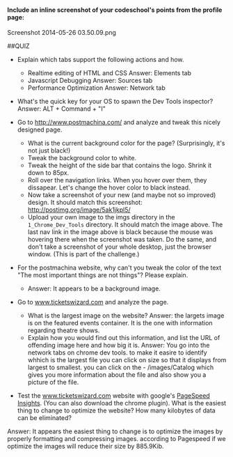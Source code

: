 #### Include an inline screenshot of your codeschool's points from the profile page:
Screenshot 2014-05-26 03.50.09.png
<!-- Modify the Markdown to include your answers. Don't delete the questions! -->

##QUIZ
* Explain which tabs support the following actions and how.
  * Realtime editing of HTML and CSS 
    Answer: Elements tab 
  * Javascript Debugging
    Answer: Sources tab 
  * Performance Optimization
    Answer: Network tab

* What's the quick key for your OS to spawn the Dev Tools inspector?
  Answer: ALT + Command + "I" 

* Go to http://www.postmachina.com/ and analyze and tweak this nicely designed page.
  * What is the current background color for the page?  (Surprisingly, it's not just black!)
  * Tweak the background color to white.
  * Tweak the height of the side bar that contains the logo.  Shrink it down to 85px.
  * Roll over the navigation links.  When you hover over them, they dissapear.  Let's change the hover color to black instead.
  * Now take a screenshot of your new (and maybe not so improved) design.  It should match this screenshot: http://postimg.org/image/5ak1jkpl5/
  * Upload your own image to the imgs directory in the `1_Chrome_Dev_Tools` directory.  It should match the image above. The last nav link in the image above is black because the mouse was hovering there when the screenshot was taken. Do the same, and don't take a screenshot of your whole desktop, just the browser window. (This is part of the challenge.)

* For the postmachina website, why can't you tweak the color of the text "The most important things are not things"?  Please explain.
   - Answer: It appears to be a background image.

* Go to www.ticketswizard.com and analyze the page.  
  * What is the largest image on the website? 
     Answer: the largets image is on the featured events container. It is the one with information regarding theatre shows. 
  * Explain how you would find out this information, and list the URL of offending image here and how big it is. 
     Answer: You go into the network tabs on chrome dev tools. to make it easire to identify whhich is the largest file you can click on size so that it displays from largest to smallest. you can click on the - /images/Catalog which gives you more information about the file and also show you a picture of the file.


* Test the www.ticketswizard.com website with google's [PageSpeed Insights](http://www.ticketswizard.com/).  (You can also download the chrome plugin).  What is the easiest thing to change to optimize the website?  How many kilobytes of data can be eliminated?

Answer: It appears the easiest thing to change is to optimize the images by properly formatting and compressing images. according to Pagespeed if we optimize the images will reduce their size  by 885.9Kib.  
